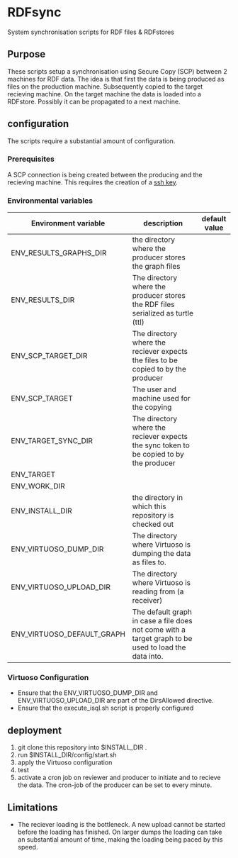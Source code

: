 # RDFsync
System synchronisation scripts for RDF files &amp; RDFstores


## Purpose
These scripts setup a synchronisation using Secure Copy (SCP) between 2 machines for RDF data.
The idea is that first the data is being produced as files on the production machine. 
Subsequently copied to the target recieving machine. On the target machine the data is loaded into a RDFstore.
Possibly it can be propagated to a next machine.

## configuration
The scripts require a substantial amount of configuration.

### Prerequisites
A SCP connection is being created between the producing and the recieving machine. This requires the creation of a [ssh key](http://sshkeychain.sourceforge.net/mirrors/SSH-with-Keys-HOWTO/SSH-with-Keys-HOWTO-4.html).

### Environmental variables

| Environment variable | description | default value |
| -------------------- | ----------- | ------------- |
| ENV_RESULTS_GRAPHS_DIR | the directory where the producer stores the graph files | |
| ENV_RESULTS_DIR | The directory where the producer stores the RDF files serialized as turtle (ttl) | |
| ENV_SCP_TARGET_DIR | The directory where the reciever expects the files to be copied to by the producer | |
| ENV_SCP_TARGET | The user and machine used for the copying | |
| ENV_TARGET_SYNC_DIR | The directory where the reciever expects the sync token to be copied to by the producer | |
| ENV_TARGET | | |
| ENV_WORK_DIR | |
| ENV_INSTALL_DIR | the directory in which this repository is checked out | |
| ENV_VIRTUOSO_DUMP_DIR | The directory where Virtuoso is dumping the data as files to. | |
| ENV_VIRTUOSO_UPLOAD_DIR | The directory where Virtuoso is reading from (a receiver)  | |
| ENV_VIRTUOSO_DEFAULT_GRAPH | The default graph in case a file does not come with a target graph to be used to load the data into. | |


### Virtuoso Configuration
 * Ensure that the ENV_VIRTUOSO_DUMP_DIR and ENV_VIRTUOSO_UPLOAD_DIR are part of the DirsAllowed directive.
 * Ensure that the execute_isql.sh script is properly configured


## deployment

1. git clone this repository into $INSTALL_DIR .
2. run $INSTALL_DIR/config/start.sh
3. apply the Virtuoso configuration 
4. test
5. activate a cron job on reviewer and producer to initiate and to recieve the data. The cron-job of the producer can be set to every minute.


## Limitations

 * The reciever loading is the bottleneck. A new upload cannot be started before the loading has finished. On larger dumps the loading can take an substantial amount of time, making the loading being paced by this speed.


